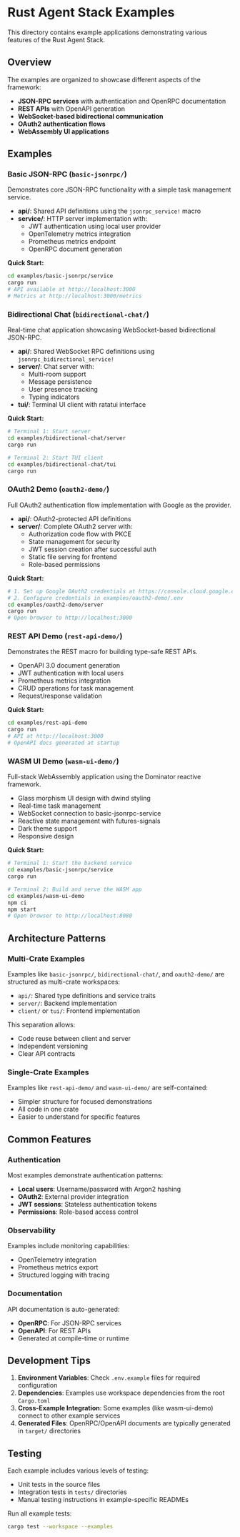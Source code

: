 # Rust Agent Stack Examples

This directory contains example applications demonstrating various features of the Rust Agent Stack.

## Overview

The examples are organized to showcase different aspects of the framework:
- **JSON-RPC services** with authentication and OpenRPC documentation
- **REST APIs** with OpenAPI generation
- **WebSocket-based bidirectional communication**
- **OAuth2 authentication flows**
- **WebAssembly UI applications**

## Examples

### Basic JSON-RPC (`basic-jsonrpc/`)

Demonstrates core JSON-RPC functionality with a simple task management service.

- **api/**: Shared API definitions using the `jsonrpc_service!` macro
- **service/**: HTTP server implementation with:
  - JWT authentication using local user provider
  - OpenTelemetry metrics integration
  - Prometheus metrics endpoint
  - OpenRPC document generation

**Quick Start:**
```bash
cd examples/basic-jsonrpc/service
cargo run
# API available at http://localhost:3000
# Metrics at http://localhost:3000/metrics
```

### Bidirectional Chat (`bidirectional-chat/`)

Real-time chat application showcasing WebSocket-based bidirectional JSON-RPC.

- **api/**: Shared WebSocket RPC definitions using `jsonrpc_bidirectional_service!`
- **server/**: Chat server with:
  - Multi-room support
  - Message persistence
  - User presence tracking
  - Typing indicators
- **tui/**: Terminal UI client with ratatui interface

**Quick Start:**
```bash
# Terminal 1: Start server
cd examples/bidirectional-chat/server
cargo run

# Terminal 2: Start TUI client
cd examples/bidirectional-chat/tui
cargo run
```

### OAuth2 Demo (`oauth2-demo/`)

Full OAuth2 authentication flow implementation with Google as the provider.

- **api/**: OAuth2-protected API definitions
- **server/**: Complete OAuth2 server with:
  - Authorization code flow with PKCE
  - State management for security
  - JWT session creation after successful auth
  - Static file serving for frontend
  - Role-based permissions

**Quick Start:**
```bash
# 1. Set up Google OAuth2 credentials at https://console.cloud.google.com/
# 2. Configure credentials in examples/oauth2-demo/.env
cd examples/oauth2-demo/server
cargo run
# Open browser to http://localhost:3000
```

### REST API Demo (`rest-api-demo/`)

Demonstrates the REST macro for building type-safe REST APIs.

- OpenAPI 3.0 document generation
- JWT authentication with local users
- Prometheus metrics integration
- CRUD operations for task management
- Request/response validation

**Quick Start:**
```bash
cd examples/rest-api-demo
cargo run
# API at http://localhost:3000
# OpenAPI docs generated at startup
```

### WASM UI Demo (`wasm-ui-demo/`)

Full-stack WebAssembly application using the Dominator reactive framework.

- Glass morphism UI design with dwind styling
- Real-time task management
- WebSocket connection to basic-jsonrpc-service
- Reactive state management with futures-signals
- Dark theme support
- Responsive design

**Quick Start:**
```bash
# Terminal 1: Start the backend service
cd examples/basic-jsonrpc/service
cargo run

# Terminal 2: Build and serve the WASM app
cd examples/wasm-ui-demo
npm ci
npm start
# Open browser to http://localhost:8080
```

## Architecture Patterns

### Multi-Crate Examples
Examples like `basic-jsonrpc/`, `bidirectional-chat/`, and `oauth2-demo/` are structured as multi-crate workspaces:
- `api/`: Shared type definitions and service traits
- `server/`: Backend implementation
- `client/` or `tui/`: Frontend implementation

This separation allows:
- Code reuse between client and server
- Independent versioning
- Clear API contracts

### Single-Crate Examples
Examples like `rest-api-demo/` and `wasm-ui-demo/` are self-contained:
- Simpler structure for focused demonstrations
- All code in one crate
- Easier to understand for specific features

## Common Features

### Authentication
Most examples demonstrate authentication patterns:
- **Local users**: Username/password with Argon2 hashing
- **OAuth2**: External provider integration
- **JWT sessions**: Stateless authentication tokens
- **Permissions**: Role-based access control

### Observability
Examples include monitoring capabilities:
- OpenTelemetry integration
- Prometheus metrics export
- Structured logging with tracing

### Documentation
API documentation is auto-generated:
- **OpenRPC**: For JSON-RPC services
- **OpenAPI**: For REST APIs
- Generated at compile-time or runtime

## Development Tips

1. **Environment Variables**: Check `.env.example` files for required configuration
2. **Dependencies**: Examples use workspace dependencies from the root `Cargo.toml`
3. **Cross-Example Integration**: Some examples (like wasm-ui-demo) connect to other example services
4. **Generated Files**: OpenRPC/OpenAPI documents are typically generated in `target/` directories

## Testing

Each example includes various levels of testing:
- Unit tests in the source files
- Integration tests in `tests/` directories
- Manual testing instructions in example-specific READMEs

Run all example tests:
```bash
cargo test --workspace --examples
```
